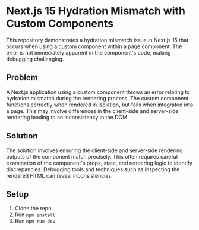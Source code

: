 # Next.js 15 Hydration Mismatch with Custom Components

This repository demonstrates a hydration mismatch issue in Next.js 15 that occurs when using a custom component within a page component. The error is not immediately apparent in the component's code, making debugging challenging.

## Problem

A Next.js application using a custom component throws an error relating to hydration mismatch during the rendering process.  The custom component functions correctly when rendered in isolation, but fails when integrated into a page.  This may involve differences in the client-side and server-side rendering leading to an inconsistency in the DOM.

## Solution

The solution involves ensuring the client-side and server-side rendering outputs of the component match precisely. This often requires careful examination of the component's props, state, and rendering logic to identify discrepancies.  Debugging tools and techniques such as inspecting the rendered HTML can reveal inconsistencies.

## Setup

1. Clone the repo.
2. Run `npm install`
3. Run `npm run dev`